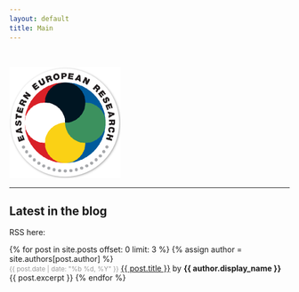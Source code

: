 ```yaml
---
layout: default
title: Main
---
```


</br>

![](/images/logo200shadow.png)

----

Latest in the blog
-------------------------------

RSS here: <a title="blog RSS" href="http://easterneurope.github.io/feed.xml">
                    <i class="fa fa-rss-square"></i></a>

<div class="posts">
    {% for post in site.posts offset: 0 limit: 3 %}
    {% assign author = site.authors[post.author] %}
    <div class="meta">
            <small style="color: #999;">{{ post.date | date: "%b %d, %Y" }}</small> 
            <a class="title" href="{{ post.url }}">{{ post.title }}</a>
            by <strong>{{ author.display_name }}</strong>
        </div>
        {{ post.excerpt }}
    {% endfor %}
</div>